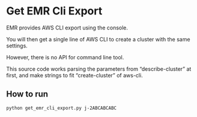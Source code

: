 # Get EMR Cli Export #

EMR provides AWS CLI export using the console.

You will then get a single line of AWS CLI to create a cluster with the same settings.

However, there is no API for command line tool.

This source code works parsing the parameters from “describe-cluster” at first, and make strings to fit “create-cluster” of aws-cli.

## How to run

`python get_emr_cli_export.py j-2ABCABCABC`
